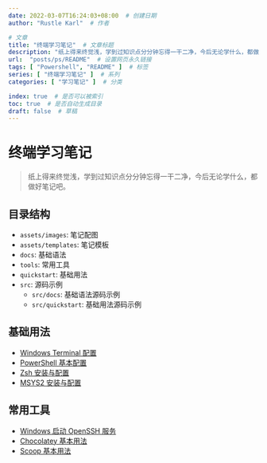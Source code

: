 ```yaml
---
date: 2022-03-07T16:24:03+08:00  # 创建日期
author: "Rustle Karl"  # 作者

# 文章
title: "终端学习笔记"  # 文章标题
description: "纸上得来终觉浅，学到过知识点分分钟忘得一干二净，今后无论学什么，都做好笔记吧。"
url:  "posts/ps/README"  # 设置网页永久链接
tags: [ "Powershell", "README" ]  # 标签
series: [ "终端学习笔记" ]  # 系列
categories: [ "学习笔记" ]  # 分类

index: true  # 是否可以被索引
toc: true  # 是否自动生成目录
draft: false  # 草稿
---
```


# 终端学习笔记

> 纸上得来终觉浅，学到过知识点分分钟忘得一干二净，今后无论学什么，都做好笔记吧。

## 目录结构

- `assets/images`: 笔记配图
- `assets/templates`: 笔记模板
- `docs`: 基础语法
- `tools`: 常用工具
- `quickstart`: 基础用法
- `src`: 源码示例
  - `src/docs`: 基础语法源码示例
  - `src/quickstart`: 基础用法源码示例

## 基础用法

- [Windows Terminal 配置](docs/windows_terminal_config.md)
- [PowerShell 基本配置](docs/powershell.md)
- [Zsh 安装与配置](docs/zsh.md)
- [MSYS2 安装与配置](docs/msys2.md)

## 常用工具

- [Windows 启动 OpenSSH 服务](tools/openssh.md)
- [Chocolatey 基本用法](tools/choco.md)
- [Scoop 基本用法](tools/scoop.md)

